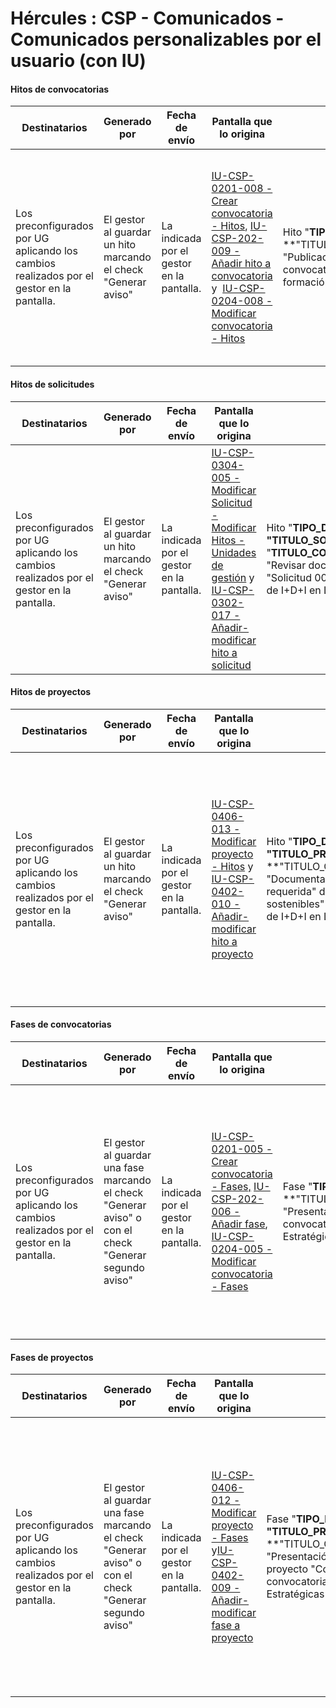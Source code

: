 # Hércules : CSP \- Comunicados \- Comunicados personalizables por el usuario (con IU)



#### **Hitos de convocatorias**



| Destinatarios | Generado por | Fecha de envío | Pantalla que lo origina | **Asunto email** | **Contenido email** |
| --- | --- | --- | --- | --- | --- |
| Los preconfigurados por UG aplicando los cambios realizados por el gestor en la pantalla. | El gestor al guardar un hito marcando el check "Generar aviso" | La indicada por el gestor en la pantalla. | [IU\-CSP\-0201\-008 \- Crear convocatoria \- Hitos](/hercules/sgi-sistema-de-gestion-de-investigacion/requisitos-y-analisis-funcional/analisis-funcional-sgi-hercules/csp-modulo-de-convocatorias-ayudas-solicitudes-proyectos-y-contratos-y-grupos-de-investigacion/csp-interfaz-de-usuario/iu-csp-0200-gestion-de-convocatorias/iu-csp-0201-crear-convocatoria/iu-csp-0201-008-crear-convocatoria-hitos.md "/hercules/sgi-sistema-de-gestion-de-investigacion/requisitos-y-analisis-funcional/analisis-funcional-sgi-hercules/csp-modulo-de-convocatorias-ayudas-solicitudes-proyectos-y-contratos-y-grupos-de-investigacion/csp-interfaz-de-usuario/iu-csp-0200-gestion-de-convocatorias/iu-csp-0201-crear-convocatoria/iu-csp-0201-008-crear-convocatoria-hitos.md"), [IU\-CSP\-202\-009 \- Añadir hito a convocatoria](/hercules/sgi-sistema-de-gestion-de-investigacion/requisitos-y-analisis-funcional/analisis-funcional-sgi-hercules/csp-modulo-de-convocatorias-ayudas-solicitudes-proyectos-y-contratos-y-grupos-de-investigacion/csp-interfaz-de-usuario/iu-csp-0200-gestion-de-convocatorias/iu-csp-202-009-anadir-hito-a-convocatoria.md "/hercules/sgi-sistema-de-gestion-de-investigacion/requisitos-y-analisis-funcional/analisis-funcional-sgi-hercules/csp-modulo-de-convocatorias-ayudas-solicitudes-proyectos-y-contratos-y-grupos-de-investigacion/csp-interfaz-de-usuario/iu-csp-0200-gestion-de-convocatorias/iu-csp-202-009-anadir-hito-a-convocatoria.md") y  [IU\-CSP\-0204\-008 \- Modificar convocatoria \- Hitos](https://confluence.um.es/confluence/display/HERCULES/IU-CSP-0204-008+-+Modificar+convocatoria+-+Hitos "https://confluence.um.es/confluence/display/HERCULES/IU-CSP-0204-008+-+Modificar+convocatoria+-+Hitos") | Hito "**TIPO\_DE\_HITO"** de la convocatoria **"TITULO\_CONVOCATORIA"**Ejemplo:Hito "Publicación lista provisional" de la convocatoria "Contratación personal formación 2022" | Con fecha **dd/MM/aaaa\_HITO** a las **hh:mm\_HITO** se alcanzará el hito "**TIPO\_DE\_HITO**" de la convocatoria "**TITULO\_CONVOCATORIA**". Ejemplo:Con fecha 01/03/2022 a las 9:00 se alcanzará el hito "Publicación lista provisional" de la convocatoria "Contratación personal formación 2022"NOTA: al generar el comunicado, y en el  caso de estar informado el campo "Observaciones", se volcará al final del contenido por defecto del email el texto "En el hito se han indicado las siguientes observaciones: " seguido del contenido que pudiese tener dicho campo. Por lo que se debe tener en cuenta en la plantilla de contenido esta posibilidad. |

#### **Hitos de solicitudes**



| Destinatarios | Generado por | Fecha de envío | Pantalla que lo origina | Asunto email | Contenido email |
| --- | --- | --- | --- | --- | --- |
| Los preconfigurados por UG aplicando los cambios realizados por el gestor en la pantalla. | El gestor al guardar un hito marcando el check "Generar aviso" | La indicada por el gestor en la pantalla. | [IU\-CSP\-0304\-005 \- Modificar Solicitud \- Modificar Hitos \- Unidades de gestión](https://confluence.um.es/confluence/pages/viewpage.action?pageId=90999976 "https://confluence.um.es/confluence/pages/viewpage.action?pageId=90999976") y [IU\-CSP\-0302\-017 \- Añadir\-modificar hito a solicitud](/hercules/sgi-sistema-de-gestion-de-investigacion/requisitos-y-analisis-funcional/analisis-funcional-sgi-hercules/csp-modulo-de-convocatorias-ayudas-solicitudes-proyectos-y-contratos-y-grupos-de-investigacion/csp-interfaz-de-usuario/iu-csp-0300-gestion-de-solicitudes/iu-csp-0302-017-anadir-modificar-hito-a-solicitud.md "/hercules/sgi-sistema-de-gestion-de-investigacion/requisitos-y-analisis-funcional/analisis-funcional-sgi-hercules/csp-modulo-de-convocatorias-ayudas-solicitudes-proyectos-y-contratos-y-grupos-de-investigacion/csp-interfaz-de-usuario/iu-csp-0300-gestion-de-solicitudes/iu-csp-0302-017-anadir-modificar-hito-a-solicitud.md") | Hito "**TIPO\_DE\_HITO"** de la solicitud **"TITULO\_SOLICITUD"** de la convocatoria "**TITULO\_CONVOCATORIA\_SOLICITUD**"Ejemplo:Hito "Revisar documentación compulsada" de la solicitud "Solicitud 001/2022" de la convocatoria "Proyectos de I\+D\+I en Líneas Estratégicas 2022" | Con fecha **dd/MM/aaaa\_HITO** a las **hh:mm\_HITO** se alcanzará el hito "**TIPO\_DE\_HITO**" de la solicitud "**TITULO\_SOLICITUD**"  asociada a la convocatoria "**TITULO\_CONVOCATORIA\_SOLICITUD**". Ejemplo:Con fecha 01/03/2022 a las 9:00 se alcanzará el hito "Revisar documentación compulsada" de la solicitud "Solicitud 001/2022"  asociada a la convocatoria "Proyectos de I\+D\+I en Líneas Estratégicas 2022".NOTA: al generar el comunicado, y en el  caso de estar informado el campo "Observaciones", se volcará al final del contenido por defecto del email el texto "En el hito se han indicado las siguientes observaciones: " seguido del contenido que pudiese tener dicho campo. Por lo que se debe tener en cuenta en la plantilla de contenido esta posibilidad. |

#### **Hitos de proyectos**



| Destinatarios | Generado por | Fecha de envío | Pantalla que lo origina | Asunto email | Contenido email |
| --- | --- | --- | --- | --- | --- |
| Los preconfigurados por UG aplicando los cambios realizados por el gestor en la pantalla. | El gestor al guardar un hito marcando el check "Generar aviso" | La indicada por el gestor en la pantalla. | [IU\-CSP\-0406\-013 \- Modificar proyecto \- Hitos](/hercules/sgi-sistema-de-gestion-de-investigacion/requisitos-y-analisis-funcional/analisis-funcional-sgi-hercules/csp-modulo-de-convocatorias-ayudas-solicitudes-proyectos-y-contratos-y-grupos-de-investigacion/csp-interfaz-de-usuario/iu-csp-0400-gestion-de-proyectos/iu-csp-0406-modificar-proyecto/iu-csp-0406-013-modificar-proyecto-hitos.md "/hercules/sgi-sistema-de-gestion-de-investigacion/requisitos-y-analisis-funcional/analisis-funcional-sgi-hercules/csp-modulo-de-convocatorias-ayudas-solicitudes-proyectos-y-contratos-y-grupos-de-investigacion/csp-interfaz-de-usuario/iu-csp-0400-gestion-de-proyectos/iu-csp-0406-modificar-proyecto/iu-csp-0406-013-modificar-proyecto-hitos.md") y [IU\-CSP\-0402\-010 \- Añadir\-modificar hito a proyecto](/hercules/sgi-sistema-de-gestion-de-investigacion/requisitos-y-analisis-funcional/analisis-funcional-sgi-hercules/csp-modulo-de-convocatorias-ayudas-solicitudes-proyectos-y-contratos-y-grupos-de-investigacion/csp-interfaz-de-usuario/iu-csp-0400-gestion-de-proyectos/iu-csp-0402-010-anadir-modificar-hito-a-proyecto.md "/hercules/sgi-sistema-de-gestion-de-investigacion/requisitos-y-analisis-funcional/analisis-funcional-sgi-hercules/csp-modulo-de-convocatorias-ayudas-solicitudes-proyectos-y-contratos-y-grupos-de-investigacion/csp-interfaz-de-usuario/iu-csp-0400-gestion-de-proyectos/iu-csp-0402-010-anadir-modificar-hito-a-proyecto.md") | Hito "**TIPO\_DE\_HITO"** del proyecto **"TITULO\_PROYECTO"** de la convocatoria **"TITULO\_CONVOCATORIA"**Ejemplo:Hito "Documentación adicional de seguimiento requerida" del proyecto "Combustibles sostenibles" de la convocatoria "Proyectos de I\+D\+I en Líneas Estratégicas 2022" | Con fecha **dd/MM/aaaa\_HITO** a las **hh:mm\_HITO** se alcanzará el hito "**TIPO\_DE\_HITO**" del proyecto "**TITULO\_PROYECTO**" de la convocatoria **"TITULO\_CONVOCATORIA"**. Ejemplo:Con fecha 01/03/2022 a las 9:00 se alcanzará el hito "Documentación adicional de seguimiento requerida" del proyecto "Combustibles sostenibles" de la convocatoria "Proyectos de I\+D\+I en Líneas Estratégicas 2022".NOTA: al generar el comunicado, y en el  caso de estar informado el campo "Observaciones", se volcará al final del contenido por defecto del email el texto "En el hito se han indicado las siguientes observaciones: " seguido del contenido que pudiese tener dicho campo. Por lo que se debe tener en cuenta en la plantilla de contenido esta posibilidad. |

#### **Fases de convocatorias**



| Destinatarios | Generado por | Fecha de envío | Pantalla que lo origina | Asunto email | Contenido email |
| --- | --- | --- | --- | --- | --- |
| Los preconfigurados por UG aplicando los cambios realizados por el gestor en la pantalla. | El gestor al guardar una fase marcando el check "Generar aviso" o con el check "Generar segundo aviso" | La indicada por el gestor en la pantalla. | [IU\-CSP\-0201\-005 \- Crear convocatoria \- Fases,](/hercules/sgi-sistema-de-gestion-de-investigacion/requisitos-y-analisis-funcional/analisis-funcional-sgi-hercules/csp-modulo-de-convocatorias-ayudas-solicitudes-proyectos-y-contratos-y-grupos-de-investigacion/csp-interfaz-de-usuario/iu-csp-0200-gestion-de-convocatorias/iu-csp-0201-crear-convocatoria/iu-csp-0201-005-crear-convocatoria-fases.md "/hercules/sgi-sistema-de-gestion-de-investigacion/requisitos-y-analisis-funcional/analisis-funcional-sgi-hercules/csp-modulo-de-convocatorias-ayudas-solicitudes-proyectos-y-contratos-y-grupos-de-investigacion/csp-interfaz-de-usuario/iu-csp-0200-gestion-de-convocatorias/iu-csp-0201-crear-convocatoria/iu-csp-0201-005-crear-convocatoria-fases.md") [IU\-CSP\-202\-006 \- Añadir fase](/hercules/sgi-sistema-de-gestion-de-investigacion/requisitos-y-analisis-funcional/analisis-funcional-sgi-hercules/csp-modulo-de-convocatorias-ayudas-solicitudes-proyectos-y-contratos-y-grupos-de-investigacion/csp-interfaz-de-usuario/iu-csp-0200-gestion-de-convocatorias/iu-csp-202-006-anadir-fase-a-convocatoria.md "/hercules/sgi-sistema-de-gestion-de-investigacion/requisitos-y-analisis-funcional/analisis-funcional-sgi-hercules/csp-modulo-de-convocatorias-ayudas-solicitudes-proyectos-y-contratos-y-grupos-de-investigacion/csp-interfaz-de-usuario/iu-csp-0200-gestion-de-convocatorias/iu-csp-202-006-anadir-fase-a-convocatoria.md"),  [IU\-CSP\-0204\-005 \- Modificar convocatoria \- Fases](https://confluence.um.es/confluence/display/HERCULES/IU-CSP-0204-005+-+Modificar+convocatoria+-+Fases "https://confluence.um.es/confluence/display/HERCULES/IU-CSP-0204-005+-+Modificar+convocatoria+-+Fases") | Fase "**TIPO\_DE\_FASE"** de la convocatoria **"TITULO\_CONVOCATORIA"**Ejemplos:Fase "Presentación de subsanaciones" de la convocatoria "Proyectos de I\+D\+I en Líneas Estratégicas 2022" | Desde el **dd/MM/aaaa\_INICIO\_FASE** a las **hh:mm\_INICIO\_FASE** y hasta el **dd/MM/aaaa\_FIN\_FASE** a las **hh:mm\_FIN\_FASE** estará abierta la fase "**TIPO\_DE\_FASE**" de la convocatoria "**TITULO\_CONVOCATORIA**". Ejemplo:Desde el 01/03/2022 a las 9:00 y hasta el 15/03/2022 a las 23:59 estará abierta la fase "Presentación de subsanaciones" de la convocatoria "Proyectos de I\+D\+I en Líneas Estratégicas 2022".NOTA: al generar el comunicado, y en el  caso de estar informado el campo "Observaciones", se volcará al final del contenido por defecto del email el texto "En la fase se han indicado las siguientes observaciones: " seguido del contenido que pudiese tener dicho campo. Por lo que se debe tener en cuenta en la plantilla de contenido esta posibilidad. |

#### **Fases de proyectos**



| Destinatarios | Generado por | Fecha de envío | Pantalla que lo origina | Asunto email | Contenido email |
| --- | --- | --- | --- | --- | --- |
| Los preconfigurados por UG aplicando los cambios realizados por el gestor en la pantalla. | El gestor al guardar una fase marcando el check "Generar aviso" o con el check "Generar segundo aviso" | La indicada por el gestor en la pantalla. | [IU\-CSP\-0406\-012 \- Modificar proyecto \- Fases](/hercules/sgi-sistema-de-gestion-de-investigacion/requisitos-y-analisis-funcional/analisis-funcional-sgi-hercules/csp-modulo-de-convocatorias-ayudas-solicitudes-proyectos-y-contratos-y-grupos-de-investigacion/csp-interfaz-de-usuario/iu-csp-0400-gestion-de-proyectos/iu-csp-0406-modificar-proyecto/iu-csp-0406-012-modificar-proyecto-fases.md "/hercules/sgi-sistema-de-gestion-de-investigacion/requisitos-y-analisis-funcional/analisis-funcional-sgi-hercules/csp-modulo-de-convocatorias-ayudas-solicitudes-proyectos-y-contratos-y-grupos-de-investigacion/csp-interfaz-de-usuario/iu-csp-0400-gestion-de-proyectos/iu-csp-0406-modificar-proyecto/iu-csp-0406-012-modificar-proyecto-fases.md") y[IU\-CSP\-0402\-009 \- Añadir\-modificar fase a proyecto](/hercules/sgi-sistema-de-gestion-de-investigacion/requisitos-y-analisis-funcional/analisis-funcional-sgi-hercules/csp-modulo-de-convocatorias-ayudas-solicitudes-proyectos-y-contratos-y-grupos-de-investigacion/csp-interfaz-de-usuario/iu-csp-0400-gestion-de-proyectos/iu-csp-0402-009-anadir-modificar-fase-a-proyecto.md "/hercules/sgi-sistema-de-gestion-de-investigacion/requisitos-y-analisis-funcional/analisis-funcional-sgi-hercules/csp-modulo-de-convocatorias-ayudas-solicitudes-proyectos-y-contratos-y-grupos-de-investigacion/csp-interfaz-de-usuario/iu-csp-0400-gestion-de-proyectos/iu-csp-0402-009-anadir-modificar-fase-a-proyecto.md") | Fase "**TIPO\_DE\_FASE"** del proyecto **"TITULO\_PROYECTO"** de la convocatoria **"TITULO\_CONVOCATORIA"**Ejemplo:Fase "Presentación plan gestión datos" del proyecto "Combustibles sostenibles" de la convocatoria "Proyectos de I\+D\+I en Líneas Estratégicas 2022" | Desde el **dd/MM/aaaa\_INICIO\_FASE** a las **hh:mm\_INICIO\_FASE** y hasta el **dd/MM/aaaa\_FIN\_FASE** a las **hh:mm\_FIN\_FASE** estará abierta la fase "**TIPO\_DE\_FASE**" del proyecto "**TITULO\_PROYECTO**" de la convocatoria **"TITULO\_CONVOCATORIA"**. Ejemplo:Desde el 01/03/2022 a las 9:00 y hasta el 15/03/2022 a las 23:59 estará abierta la fase "Presentación plan gestión datos" del proyecto "Combustibles sostenibles"  de la convocatoria "Proyectos de I\+D\+I en Líneas Estratégicas 2022".NOTA: al generar el comunicado, y en el  caso de estar informado el campo "Observaciones", se volcará al final del contenido por defecto del email el texto "En la fase se han indicado las siguientes observaciones: " seguido del contenido que pudiese tener dicho campo. Por lo que se debe tener en cuenta en la plantilla de contenido esta posibilidad. |




